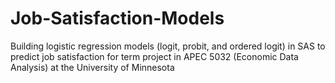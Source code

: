 # Job-Satisfaction-Models
Building logistic regression models (logit, probit, and ordered logit) in SAS to predict job satisfaction for term project in APEC 5032 (Economic Data Analysis) at the University of Minnesota
